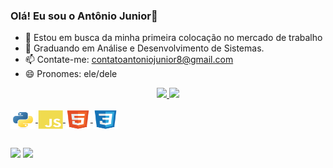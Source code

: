 ### Olá! Eu sou o Antônio Junior👋

- 🔭 Estou em busca da minha primeira colocação no mercado de trabalho
- 🌱 Graduando em Análise e Desenvolvimento de Sistemas.
- 📫 Contate-me: contatoantoniojunior8@gmail.com
- 😄 Pronomes: ele/dele

<div align="center">
  <a href="https://github.com/afcj8">
  <img height="180em" src="https://github-readme-stats.vercel.app/api?username=afcj8&show_icons=true&theme=dracula&include_all_commits=true&count_private=true"/>
  <img height="180em" src="https://github-readme-stats.vercel.app/api/top-langs/?username=afcj8&layout=compact&langs_count=7&theme=dracula"/>
</div>

<div style="display: inline_block"><br>
  <img align="center" alt="Junior-Python" height="30" width="40" src="https://raw.githubusercontent.com/devicons/devicon/master/icons/python/python-original.svg">
  <img align="center" alt="Junior-Js" height="30" width="40" src="https://raw.githubusercontent.com/devicons/devicon/master/icons/javascript/javascript-plain.svg">
  <img align="center" alt="Junior-HTML" height="30" width="40" src="https://raw.githubusercontent.com/devicons/devicon/master/icons/html5/html5-original.svg">
  <img align="center" alt="Junior-CSS" height="30" width="40" src="https://raw.githubusercontent.com/devicons/devicon/master/icons/css3/css3-original.svg">
</div>

##

<div> 
  <a href="mailto:contatoantoniojunior8@gmail.com" target="_blank"><img src="https://img.shields.io/badge/Gmail-D14836?style=for-the-badge&logo=gmail&logoColor=white"></a>
  <a href="https://www.linkedin.com/in/ant%C3%B4nio-junior-b935b3229" target="_blank"><img src="https://img.shields.io/badge/-LinkedIn-%230077B5?style=for-the-badge&logo=linkedin&logoColor=white"></a> 
</div>

